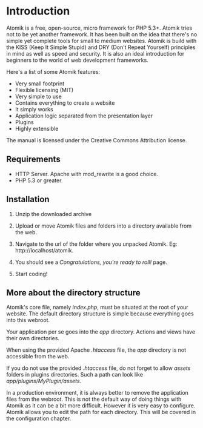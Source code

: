 
# Introduction

Atomik is a free, open-source, micro framework for PHP 5.3+. Atomik tries not to be
yet another framework. It has been built on the idea that there's no simple yet
complete tools for small to medium websites. 
Atomik is build with the KISS (Keep It Simple Stupid) and DRY (Don't Repeat Yourself)
principles in mind as well as speed and security. It is also an ideal introduction for 
beginners to the world of web development frameworks. 

Here's a list of some Atomik features:
		
+ Very small footprint
+ Flexible licensing (MIT)
+ Very simple to use
+ Contains everything to create a website
+ It simply works
+ Application logic separated from the presentation layer
+ Plugins
+ Highly extensible

The manual is licensed under the Creative Commons Attribution license.

## Requirements

+ HTTP Server. Apache with mod_rewrite is a good choice.
+ PHP 5.3 or greater

## Installation

1. Unzip the downloaded archive

2. Upload or move Atomik files and folders into a directory
   available from the web.

3. Navigate to the url of the folder where you unpacked Atomik.
   Eg: http://localhost/atomik.

4. You should see a *Congratulations, you're ready to roll!* page.

5. Start coding!

## More about the directory structure

Atomik's core file, namely *index.php*, must be situated at the root of your website.
The default directory structure is simple because everything goes into this webroot.

Your application per se goes into the *app* directory. Actions and views have their own directories.

When using the provided Apache *.htaccess* file, the *app* directory is not 
accessible from the web.

If you do not use the provided *.htaccess* file, do not forget to allow *assets*
folders in plugins directories. Such a path can look like *app/plugins/MyPlugin/assets*.

In a production environment, it is always better to remove the application files from the webroot. This is not the default way
of doing things with Atomik as it can be a bit more difficult. However it is very easy to configure. Atomik allows you to edit
the path for each directory. This will be covered in the configuration chapter.

